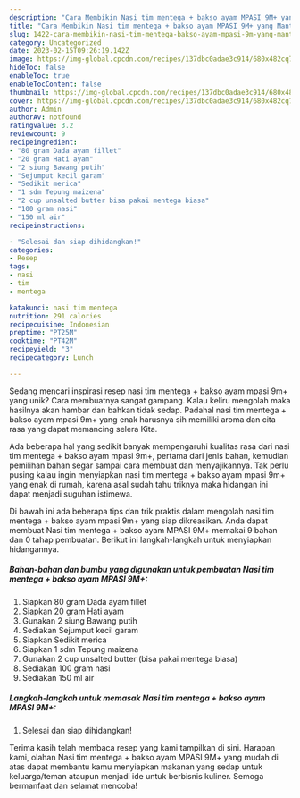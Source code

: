 ```yaml
---
description: "Cara Membikin Nasi tim mentega + bakso ayam MPASI 9M+ yang Mantap"
title: "Cara Membikin Nasi tim mentega + bakso ayam MPASI 9M+ yang Mantap"
slug: 1422-cara-membikin-nasi-tim-mentega-bakso-ayam-mpasi-9m-yang-mantap
category: Uncategorized
date: 2023-02-15T09:26:19.142Z
image: https://img-global.cpcdn.com/recipes/137dbc0adae3c914/680x482cq70/nasi-tim-mentega-bakso-ayam-mpasi-9m-foto-resep-utama.jpg
hideToc: false
enableToc: true
enableTocContent: false
thumbnail: https://img-global.cpcdn.com/recipes/137dbc0adae3c914/680x482cq70/nasi-tim-mentega-bakso-ayam-mpasi-9m-foto-resep-utama.jpg
cover: https://img-global.cpcdn.com/recipes/137dbc0adae3c914/680x482cq70/nasi-tim-mentega-bakso-ayam-mpasi-9m-foto-resep-utama.jpg
author: Admin
authorAv: notfound
ratingvalue: 3.2
reviewcount: 9
recipeingredient:
- "80 gram Dada ayam fillet"
- "20 gram Hati ayam"
- "2 siung Bawang putih"
- "Sejumput kecil garam"
- "Sedikit merica"
- "1 sdm Tepung maizena"
- "2 cup unsalted butter bisa pakai mentega biasa"
- "100 gram nasi"
- "150 ml air"
recipeinstructions:

- "Selesai dan siap dihidangkan!"
categories:
- Resep
tags:
- nasi
- tim
- mentega

katakunci: nasi tim mentega 
nutrition: 291 calories
recipecuisine: Indonesian
preptime: "PT25M"
cooktime: "PT42M"
recipeyield: "3"
recipecategory: Lunch

---
```





Sedang mencari inspirasi resep nasi tim mentega + bakso ayam mpasi 9m+ yang unik? Cara membuatnya sangat gampang. Kalau keliru mengolah maka hasilnya akan hambar dan bahkan tidak sedap. Padahal nasi tim mentega + bakso ayam mpasi 9m+ yang enak harusnya sih memiliki aroma dan cita rasa yang dapat memancing selera Kita.







Ada beberapa hal yang sedikit banyak mempengaruhi kualitas rasa dari nasi tim mentega + bakso ayam mpasi 9m+, pertama dari jenis bahan, kemudian pemilihan bahan segar sampai cara membuat dan menyajikannya. Tak perlu pusing kalau ingin menyiapkan nasi tim mentega + bakso ayam mpasi 9m+ yang enak di rumah, karena asal sudah tahu triknya maka hidangan ini dapat menjadi suguhan istimewa.






Di bawah ini ada beberapa tips dan trik praktis dalam mengolah nasi tim mentega + bakso ayam mpasi 9m+ yang siap dikreasikan. Anda dapat membuat Nasi tim mentega + bakso ayam MPASI 9M+ memakai 9 bahan dan 0 tahap pembuatan. Berikut ini langkah-langkah untuk menyiapkan hidangannya.

<!--inarticleads1-->

##### Bahan-bahan dan bumbu yang digunakan untuk pembuatan Nasi tim mentega + bakso ayam MPASI 9M+:

1. Siapkan 80 gram Dada ayam fillet
1. Siapkan 20 gram Hati ayam
1. Gunakan 2 siung Bawang putih
1. Sediakan Sejumput kecil garam
1. Siapkan Sedikit merica
1. Siapkan 1 sdm Tepung maizena
1. Gunakan 2 cup unsalted butter (bisa pakai mentega biasa)
1. Sediakan 100 gram nasi
1. Sediakan 150 ml air




<!--inarticleads2-->

##### Langkah-langkah untuk memasak Nasi tim mentega + bakso ayam MPASI 9M+:


1. Selesai dan siap dihidangkan!



Terima kasih telah membaca resep yang kami tampilkan di sini. Harapan kami, olahan Nasi tim mentega + bakso ayam MPASI 9M+ yang mudah di atas dapat membantu kamu menyiapkan makanan yang sedap untuk keluarga/teman ataupun menjadi ide untuk berbisnis kuliner. Semoga bermanfaat dan selamat mencoba!
